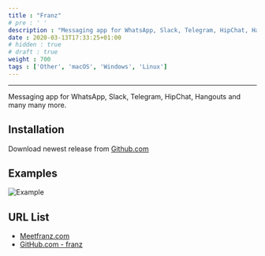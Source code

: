 ```yaml
---
title : "Franz"
# pre : ' '
description : "Messaging app for WhatsApp, Slack, Telegram, HipChat, Hangouts and many many more."
date : 2020-03-13T17:33:25+01:00
# hidden : true
# draft : true
weight : 700
tags : ['Other', 'macOS', 'Windows', 'Linux']
---
```


---

Messaging app for WhatsApp, Slack, Telegram, HipChat, Hangouts and many many more.

## Installation

Download newest release from [Github.com](https://github.com/meetfranz/franz/releases)

## Examples

![Example](images/example.png)

## URL List

- [Meetfranz.com](https://meetfranz.com/)
- [GitHub.com - franz](https://github.com/meetfranz/franz)
